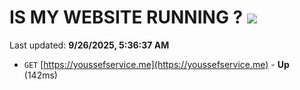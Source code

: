 # IS MY WEBSITE RUNNING ? [![](https://img.shields.io/static/v1?label=Sponsor&message=%E2%9D%A4&logo=GitHub&color=%23fe8e86)](https://github.com/sponsors/Youssef-Lehmam)

Last updated: **9/26/2025, 5:36:37 AM**

- `GET` [https://youssefservice.me](https://youssefservice.me) - **Up** (142ms)
